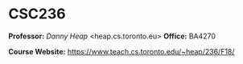 # CSC236

**Professor:** *Danny Heap* <heap.cs.toronto.eu>
**Office:** BA4270

**Course Website:** https://www.teach.cs.toronto.edu/~heap/236/F18/